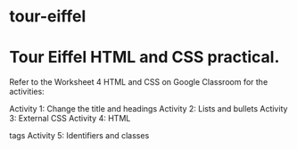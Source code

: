 # tour-eiffel
# Tour Eiffel HTML and CSS practical.

Refer to the Worksheet 4 HTML and CSS on Google Classroom for the activities:

Activity 1: Change the title and headings
Activity 2: Lists and bullets
Activity 3: External CSS
Activity 4: HTML <div> tags
Activity 5: Identifiers and classes
